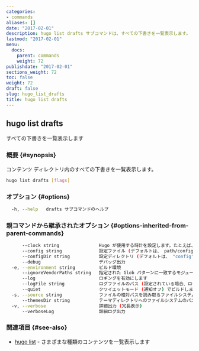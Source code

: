 ```yaml
---
categories:
- commands
aliases: []
date: "2017-02-01"
description: hugo list drafts サブコマンドは、すべての下書きを一覧表示します。
lastmod: "2017-02-01"
menu:
  docs:
    parent: commands
    weight: 72
publishdate: "2017-02-01"
sections_weight: 72
toc: false
weight: 72
draft: false
slug: hugo_list_drafts
title: hugo list drafts
---
```

## hugo list drafts

すべての下書きを一覧表示します

### 概要 {#synopsis}

コンテンツ ディレクトリ内のすべての下書きを一覧表示します。

```bash
hugo list drafts [flags]
```

### オプション {#options}

```bash
  -h, --help   drafts サブコマンドのヘルプ
```

### 親コマンドから継承されたオプション {#options-inherited-from-parent-commands}

```bash
      --clock string               Hugo が使用する時計を設定します。たとえば、 --clock 2021-11-06T22:30:00.00+09:00
      --config string              設定ファイル (デフォルトは、 path/config.yaml|json|toml)
      --configDir string           設定ディレクトリ (デフォルトは、 "config")
      --debug                      デバッグ出力
  -e, --environment string         ビルド環境
      --ignoreVendorPaths string   指定された Glob パターンに一致するモジュールパスの _vendor を無視します
      --log                        ロギングを有効にします
      --logFile string             ログファイルのパス (設定されている場合、ログが自動的に有効になります)
      --quiet                      クワイエットモード (通知オフ) でビルドします
  -s, --source string              ファイルの相対パスを読み取るファイルシステムのパス
      --themesDir string           テーマディレクトリへのファイルシステムのパス
  -v, --verbose                    詳細出力 (冗長表示)
      --verboseLog                 詳細ログ出力
```

### 関連項目 {#see-also}

* [hugo list](/commands/hugo_list/)	 - さまざまな種類のコンテンツを一覧表示します

